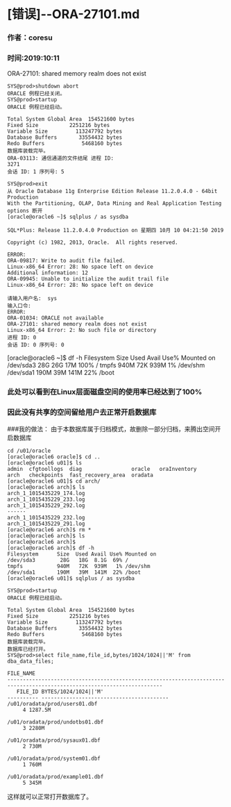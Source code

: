 # [错误]--ORA-27101.md

### 作者：coresu
### 时间:2019:10:11  

ORA-27101: shared memory realm does not exist


```shell
SYS@prod>shutdown abort
ORACLE 例程已经关闭。
SYS@prod>startup
ORACLE 例程已经启动。

Total System Global Area  154521600 bytes
Fixed Size          2251216 bytes
Variable Size         113247792 bytes
Database Buffers       33554432 bytes
Redo Buffers            5468160 bytes
数据库装载完毕。
ORA-03113: 通信通道的文件结尾 进程 ID:
3271
会话 ID: 1 序列号: 5

SYS@prod>exit
从 Oracle Database 11g Enterprise Edition Release 11.2.0.4.0 - 64bit Production
With the Partitioning, OLAP, Data Mining and Real Application Testing options 断开
[oracle@oracle6 ~]$ sqlplus / as sysdba

SQL*Plus: Release 11.2.0.4.0 Production on 星期四 10月 10 04:21:50 2019

Copyright (c) 1982, 2013, Oracle.  All rights reserved.

ERROR:
ORA-09817: Write to audit file failed.
Linux-x86_64 Error: 28: No space left on device
Additional information: 12
ORA-09945: Unable to initialize the audit trail file
Linux-x86_64 Error: 28: No space left on device

请输入用户名:  sys
输入口令: 
ERROR:
ORA-01034: ORACLE not available
ORA-27101: shared memory realm does not exist
Linux-x86_64 Error: 2: No such file or directory
进程 ID: 0
会话 ID: 0 序列号: 0

```

[oracle@oracle6 ~]$ df -h
Filesystem      Size  Used Avail Use% Mounted on
/dev/sda3        28G   26G   17M 100% /
tmpfs           940M   72K  939M   1% /dev/shm
/dev/sda1       190M   39M  141M  22% /boot    

### 此处可以看到在Linux层面磁盘空间的使用率已经达到了100%  
### 因此没有共享的空间留给用户去正常开启数据库

###我的做法：
由于本数据库属于归档模式，故删除一部分归档，来腾出空间开启数据库  


```shell
cd /u01/oracle
[oracle@oracle6 oracle]$ cd ..
[oracle@oracle6 u01]$ ls
admin  cfgtoollogs  diag                oracle   oraInventory
arch   checkpoints  fast_recovery_area  oradata
[oracle@oracle6 u01]$ cd arch/
[oracle@oracle6 arch]$ ls
arch_1_1015435229_174.log    
arch_1_1015435229_233.log     
arch_1_1015435229_292.log
······
arch_1_1015435229_232.log    
arch_1_1015435229_291.log
[oracle@oracle6 arch]$ rm *
[oracle@oracle6 arch]$ ls
[oracle@oracle6 arch]$ 
[oracle@oracle6 arch]$ df -h
Filesystem      Size  Used Avail Use% Mounted on
/dev/sda3        28G   18G  8.1G  69% /
tmpfs           940M   72K  939M   1% /dev/shm
/dev/sda1       190M   39M  141M  22% /boot   
[oracle@oracle6 u01]$ sqlplus / as sysdba  

SYS@prod>startup
ORACLE 例程已经启动。

Total System Global Area  154521600 bytes
Fixed Size          2251216 bytes
Variable Size         113247792 bytes
Database Buffers       33554432 bytes
Redo Buffers            5468160 bytes
数据库装载完毕。
数据库已经打开。
SYS@prod>select file_name,file_id,bytes/1024/1024||'M' from dba_data_files;

FILE_NAME
------------------------------------------------------------------------------------------------------------------------
   FILE_ID BYTES/1024/1024||'M'
---------- -----------------------------------------
/u01/oradata/prod/users01.dbf
     4 1287.5M

/u01/oradata/prod/undotbs01.dbf
     3 2280M

/u01/oradata/prod/sysaux01.dbf
     2 730M

/u01/oradata/prod/system01.dbf
     1 760M

/u01/oradata/prod/example01.dbf
     5 345M

```


这样就可以正常打开数据库了。


